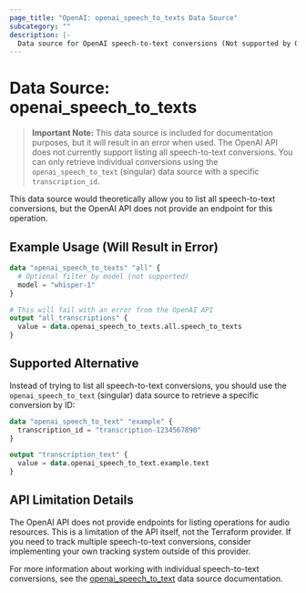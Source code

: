 ```yaml
---
page_title: "OpenAI: openai_speech_to_texts Data Source"
subcategory: ""
description: |-
  Data source for OpenAI speech-to-text conversions (Not supported by OpenAI API).
---
```


# Data Source: openai_speech_to_texts

> **Important Note:** This data source is included for documentation purposes, but it will result in an error when used. The OpenAI API does not currently support listing all speech-to-text conversions. You can only retrieve individual conversions using the `openai_speech_to_text` (singular) data source with a specific `transcription_id`.

This data source would theoretically allow you to list all speech-to-text conversions, but the OpenAI API does not provide an endpoint for this operation.

## Example Usage (Will Result in Error)

```terraform
data "openai_speech_to_texts" "all" {
  # Optional filter by model (not supported)
  model = "whisper-1"
}

# This will fail with an error from the OpenAI API
output "all_transcriptions" {
  value = data.openai_speech_to_texts.all.speech_to_texts
}
```

## Supported Alternative

Instead of trying to list all speech-to-text conversions, you should use the `openai_speech_to_text` (singular) data source to retrieve a specific conversion by ID:

```terraform
data "openai_speech_to_text" "example" {
  transcription_id = "transcription-1234567890"
}

output "transcription_text" {
  value = data.openai_speech_to_text.example.text
}
```

## API Limitation Details

The OpenAI API does not provide endpoints for listing operations for audio resources. This is a limitation of the API itself, not the Terraform provider. If you need to track multiple speech-to-text conversions, consider implementing your own tracking system outside of this provider.

For more information about working with individual speech-to-text conversions, see the [openai_speech_to_text](./speech_to_text.md) data source documentation. 